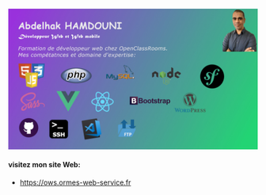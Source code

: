![cover](https://github.com/abdelhakhamdouni/abdelhakhamdouni/blob/main/img/me-cover.jpg)

#### visitez mon site Web: 
  - https://ows.ormes-web-service.fr
